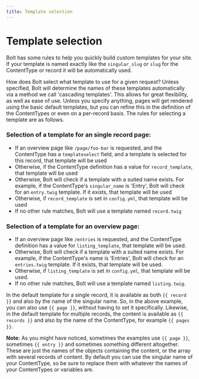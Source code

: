 ```yaml
---
title: Template selection
---
```

Template selection
==================

Bolt has some rules to help you quickly build custom templates for your site. If
your template is named exactly like the `singular_slug` or `slug` for the
ContentType or record it will be automatically used.

How does Bolt select what template to use for a given request? Unless specified,
Bolt will determine the names of these templates automatically via a method we
call 'cascading templates'. This allows for great flexibility, as well as ease
of use. Unless you specify anything, pages will get rendered using the basic
default templates, but you can refine this in the definition of the ContentTypes
or even on a per-record basis. The rules for selecting a template are as
follows.

### Selection of a template for an single record page:

  - If an overview page like `/page/foo-bar` is requested, and the ContentType
    has a `templateselect` field, and a template is selected for this record,
    that template will be used
  - Otherwise, if the ContentType definition has a value for `record_template`,
    that template will be used
  - Otherwise, Bolt will check if a template with a suited name exists. For
    example, if the ContentType's `singular_name` is 'Entry', Bolt will check
    for an `entry.twig` template. If it exists, that template will be used
  - Otherwise, if `record_template` is set in `config.yml`, that template will
    be used
  - If no other rule matches, Bolt will use a template named `record.twig`

### Selection of a template for an overview page:

  - If an overview page like `/entries` is requested, and the ContentType
    definition has a value for `listing_template`, that template will be used.
  - Otherwise, Bolt will check if a template with a suited name exists. For
    example, if the ContentType's name is 'Entries', Bolt will check for an
    `entries.twig` template. If it exists, that template will be used.
  - Otherwise, if `listing_template` is set in `config.yml`, that template will
    be used.
  - If no other rule matches, Bolt will use a template named `listing.twig`.

In the default template for a single record, it is available as both `{{ record
}}` and also by the name of the singular name. So, in the above example, you can
also use `{{ page }}`, without having to set it specifically. Likewise, in the
default template for multiple records, the content is available as `{{ records
}}` and also by the name of the ContentType, for example `{{ pages }}`.

<p class="note"><strong>Note:</strong> As you might have noticed, sometimes the
examples use <code>{{ page }}</code>, sometimes <code>{{ entry }}</code> and
sometimes something different altogether. These are just the names of the
objects containing the content, or the array with several records of content. By
default you can use the singular name of your ContentType, so be sure to replace
them with whatever the names of your ContentTypes or variables are.</p>
